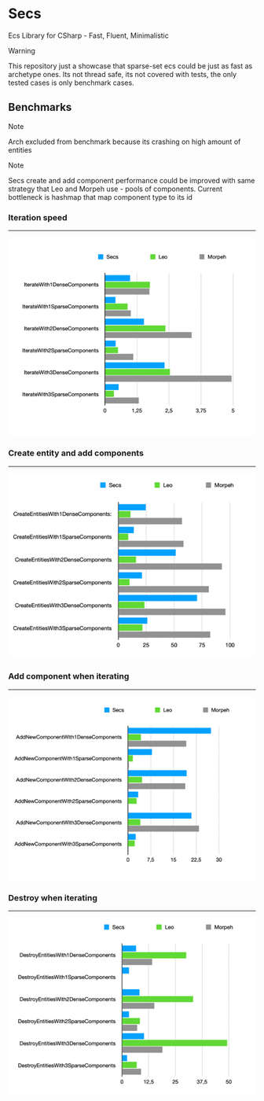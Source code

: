 # Secs
Ecs Library for CSharp - Fast, Fluent, Minimalistic 

> [!WARNING]
> This repository just a showcase that sparse-set ecs could be just as fast as archetype ones.
> Its not thread safe, its not covered with tests, the only tested cases is only benchmark cases.

## Benchmarks
> [!NOTE]
> Arch excluded from benchmark because its crashing on high amount
> of entities

> [!NOTE]
> Secs create and add component performance could be improved with same 
> strategy that Leo and Morpeh use - pools of components. Current bottleneck is hashmap that map component type to its id

### Iteration speed

---
![img_1.png](img_1.png)

### Create entity and add components

---
![img_2.png](img_2.png)

### Add component when iterating

---
![img_3.png](img_3.png)

### Destroy when iterating

---
![img_4.png](img_4.png)
